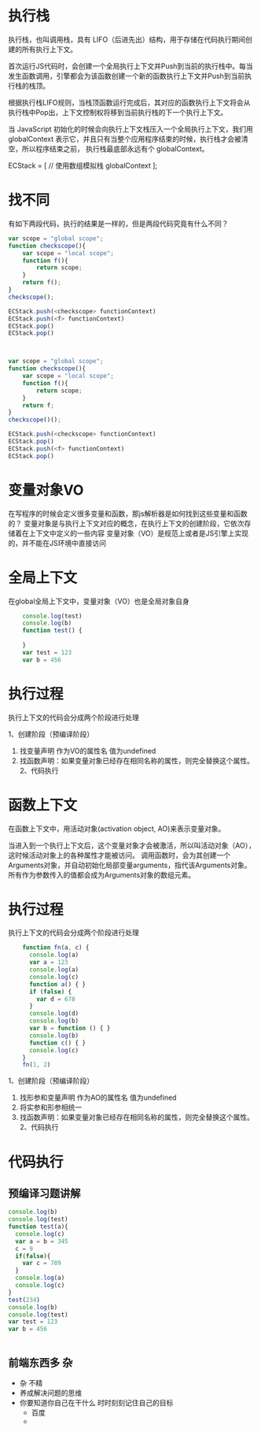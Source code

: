 
# 执行栈
执行栈，也叫调用栈，具有 LIFO（后进先出）结构，用于存储在代码执行期间创建的所有执行上下文。

首次运行JS代码时，会创建一个全局执行上下文并Push到当前的执行栈中。每当发生函数调用，引擎都会为该函数创建一个新的函数执行上下文并Push到当前执行栈的栈顶。

根据执行栈LIFO规则，当栈顶函数运行完成后，其对应的函数执行上下文将会从执行栈中Pop出，上下文控制权将移到当前执行栈的下一个执行上下文。



当 JavaScript 初始化的时候会向执行上下文栈压入一个全局执行上下文，我们用 globalContext 表示它，并且只有当整个应用程序结束的时候，执行栈才会被清空，所以程序结束之前， 执行栈最底部永远有个 globalContext。

ECStack = [		// 使用数组模拟栈
    globalContext
];

# 找不同
有如下两段代码，执行的结果是一样的，但是两段代码究竟有什么不同？
```js
var scope = "global scope";
function checkscope(){
    var scope = "local scope";
    function f(){
        return scope;
    }
    return f();
}
checkscope();

ECStack.push(<checkscope> functionContext)
ECStack.push(<f> functionContext)
ECStack.pop()
ECStack.pop()



var scope = "global scope";
function checkscope(){
    var scope = "local scope";
    function f(){
        return scope;
    }
    return f;
}
checkscope()();

ECStack.push(<checkscope> functionContext)
ECStack.pop()
ECStack.push(<f> functionContext)
ECStack.pop()

```


# 变量对象VO
在写程序的时候会定义很多变量和函数，那js解析器是如何找到这些变量和函数的？
变量对象是与执行上下文对应的概念，在执行上下文的创建阶段，它依次存储着在上下文中定义的一些内容
变量对象（VO）是规范上或者是JS引擎上实现的，并不能在JS环境中直接访问

# 全局上下文
在global全局上下文中，变量对象（VO）也是全局对象自身

```js
    console.log(test) 
    console.log(b) 
    function test() {
 
    }
    var test = 123
    var b = 456

```
# 执行过程
执行上下文的代码会分成两个阶段进行处理

1、创建阶段（预编译阶段）
  1. 找变量声明 作为VO的属性名 值为undefined
  2. 找函数声明：如果变量对象已经存在相同名称的属性，则完全替换这个属性。
2、代码执行


# 函数上下文
在函数上下文中，用活动对象(activation object, AO)来表示变量对象。

当进入到一个执行上下文后，这个变量对象才会被激活，所以叫活动对象（AO），这时候活动对象上的各种属性才能被访问。
调用函数时，会为其创建一个Arguments对象，并自动初始化局部变量arguments，指代该Arguments对象。所有作为参数传入的值都会成为Arguments对象的数组元素。

# 执行过程
执行上下文的代码会分成两个阶段进行处理
```js
    function fn(a, c) {
      console.log(a) 
      var a = 123
      console.log(a) 
      console.log(c)  
      function a() { }
      if (false) {
        var d = 678
      }
      console.log(d) 
      console.log(b) 
      var b = function () { }
      console.log(b) 
      function c() { }
      console.log(c) 
    }
    fn(1, 2)
```
1、创建阶段（预编译阶段）
  1. 找形参和变量声明 作为AO的属性名 值为undefined
  2. 将实参和形参相统一
  3. 找函数声明：如果变量对象已经存在相同名称的属性，则完全替换这个属性。
2、代码执行



# 代码执行




## 预编译习题讲解

```js
console.log(b)
console.log(test)
function test(a){
  console.log(c)
  var a = b = 345
  c = 9
  if(false){
    var c = 789
  }
  console.log(a)
  console.log(c)
}
test(234)
console.log(b)
console.log(test)
var test = 123
var b = 456



```


## 前端东西多 杂 
- 杂 不精 
- 养成解决问题的思维 
- 你要知道你自己在干什么 时时刻刻记住自己的目标 
  - 百度 
  - 
